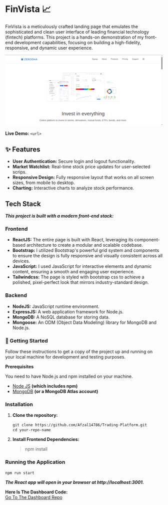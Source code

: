 # FinVista 📈

FinVista is a meticulously crafted landing page that emulates the sophisticated and clean user interface of leading financial technology (fintech) platforms. This project is a hands-on demonstration of my front-end development capabilities, focusing on building a high-fidelity, responsive, and dynamic user experience.

![Project Banner](./public/assets/Banner_Zerodha.png)

**Live Demo:** `<url>`


## ✨ Features

-   **User Authentication:** Secure login and logout functionality.
-   **Market Watchlist:** Real-time stock price updates for user-selected scrips.
-   **Responsive Design:** Fully responsive layout that works on all screen sizes, from mobile to desktop.
-   **Charting:** Interactive charts to analyze stock performance.

## Tech Stack
___This project is built with a modern front-end stack:___  

### Frontend  
-   **ReactJS:** The entire page is built with React, leveraging its component-based architecture to create a modular and scalable codebase.  
-   **Bootstrap:** I utilized Bootstrap's powerful grid system and components to ensure the design is fully responsive and visually consistent across all devices.  
-   **JavaScript:** I used JavaScript for interactive elements and dynamic content, ensuring a smooth and engaging user experience.  
-   **Tailwindcss:** The page is styled with bootstrap css to achieve a polished, pixel-perfect look that mirrors industry-standard design. 

### Backend  
-   **NodeJS:** JavaScript runtime environment.
-   **ExpressJS:** A web application framework for Node.js.
-   **MongoDB:** A NoSQL database for storing data.
-   **Mongoose:** An ODM (Object Data Modeling) library for MongoDB and Node.js.

### 🚀 Getting Started
Follow these instructions to get a copy of the project up and running on your local machine for development and testing purposes.  

**Prerequisites**   

You need to have Node.js and npm installed on your machine.  

-   [Node JS](https://nodejs.org) **(which includes npm)**  
-   [MongoDB](https://www.mongodb.com/try/download/community) **(or a MongoDB Atlas account)**  

### Installation  

1. **Clone the repository:**

    ```
    git clone https://github.com/Afzal14786/Trading-Platform.git
    cd your-repo-name
    ```
2. **Install Frontend Dependencies:** 

    > npm install  

### Running the Application  

    npm run start

**_The React app will open in your browser at http://localhost:3001._**  

**Here Is The Dashboard Code:**  
[Go To The Dashboard Repo](https://github.com/Afzal14786/trading-dashboard.git)
